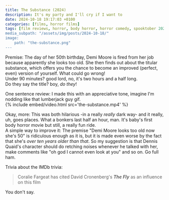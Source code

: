 ```yaml
---
title: The Substance (2024)
description: It's my party and I'll cry if I want to
date: 2024-10-18 19:17:03 +0100
categories: [films, horror films]
tags: [film reviews, horror, body horror, horror comedy, spooktober 2024, the writer's barely-disguised fetish, why would you even keep that thing at home, why would you touch that, buttsploitation, they say the title]
media_subpath: "/assets/img/posts/2024-10-18/"
image:
    path: "the-substance.png"
---
```

<span class="reviewsection">Premise:</span> The day of her 50th birthday, Demi Moore is fired from her job because apparently she looks too old. She then finds out about the titular substance, which offers you the chance to become an improved (perfect, even) version of yourself. What could go wrong!<br/>
<span class="reviewsection">Under 90 minutes?</span> good lord, no, it's two hours and a half long.<br/>
<span class="reviewsection">Do they say the title?</span> boy, *do they*!

<span class="reviewsection">One sentence review:</span> I made this with an appreciative tone, imagine I'm nodding like that lumberjack guy gif.<br/>
{% include embed/video.html src='the-substance.mp4' %}

<span class="reviewsection">Okay, more:</span> This was both hilarious -in a really *really* dark way- and it really, uh, goes places. What a bonkers last half an hour, man. It's baby's first body horror movie but still, a really fun ride.<br/>
<span class="reviewsection">A simple way to improve it:</span> The premise "Demi Moore looks too old now she's 50" is ridiculous enough as it is, but it is made even worse by the fact that she's *over ten years older than that*. So my suggestion is that Dennis Quaid's character should do retching noises whenever he talked with her, make comments like "oh god I cannot even look at you" and so on. Go full ham.

<span class="reviewsection">Trivia about the IMDb trivia:</span>
> Coralie Fargeat has cited David Cronenberg's ***The Fly*** as an influence on this film

You don't say.
